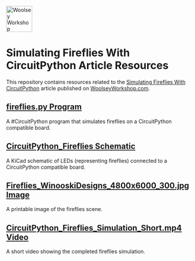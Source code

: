 <a href="https://www.woolseyworkshop.com"><img src="https://www.woolseyworkshop.com/wp-content/uploads/WWSLogoTitleLines.png" alt="Woolsey Workshop" height="70"></a>

# Simulating Fireflies With CircuitPython Article Resources
This repository contains resources related to the [Simulating Fireflies With CircuitPython](https://www.woolseyworkshop.com/2022/10/03/simulating-fireflies-with-circuitpython/) article published on [WoolseyWorkshop.com](https://www.woolseyworkshop.com).

## [fireflies.py Program](fireflies.py)
A #CircuitPython program that simulates fireflies on a CircuitPython compatible board.

## [CircuitPython_Fireflies Schematic](CircuitPython_Fireflies)
A KiCad schematic of LEDs (representing fireflies) connected to a CircuitPython compatible board.

## [Fireflies_WinooskiDesigns_4800x6000_300.jpg Image](Fireflies_WinooskiDesigns_4800x6000_300.jpg)
A printable image of the fireflies scene.

## [CircuitPython_Fireflies_Simulation_Short.mp4 Video](CircuitPython_Fireflies_Simulation_Short.mp4)
A short video showing the completed fireflies simulation.
